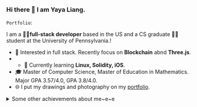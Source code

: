 ### Hi there 👋 I am Yaya Liang.

`Portfolio`: 

I am a **👩‍💻full-stack developer** based in the US and a CS graduate 👩‍🎓 student at the University of Pennsylvania.!  

* 🧐   Interested in full stack. Recently focus on **Blockchain** abnd **Three.js**.
* * 🌱   Currently learning **Linux, Solidity, iOS**.
* 🎓   Master of Computer Science, Master of Education in Mathematics. Major GPA 3.57/4.0, GPA 3.8/4.0.
* 🌐   I put my drawings and photography on my [portfolio](www.yayingliang.com).

<details>
  <summary>Some other achievements about me~e~e</summary>
  <br>

* 💖   Be proud of UVA & UPenn. 🐾 Proud WaHoo & Quaker. Love Algorithms.
* 🎉   Been a math teacher at **AMHS** (top 1 high school in the US) for 3 years.


<!-- - 🔭 I’m currently working on ...
- 🌱 I’m currently learning ...
- 👯 I’m looking to collaborate on ...
- 🤔 I’m looking for help with ...
- 💬 Ask me about ...
- 📫 How to reach me: ...
- 😄 Pronouns: ...
- ⚡ Fun fact: ... -->

